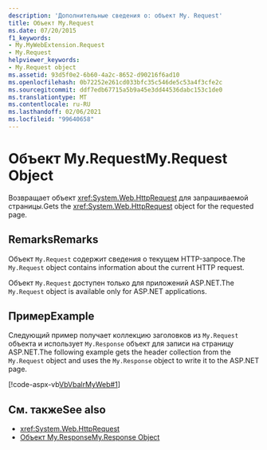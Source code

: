 ```yaml
---
description: 'Дополнительные сведения о: объект My. Request'
title: Объект My.Request
ms.date: 07/20/2015
f1_keywords:
- My.MyWebExtension.Request
- My.Request
helpviewer_keywords:
- My.Request object
ms.assetid: 93d5f0e2-6b60-4a2c-8652-d90216f6ad10
ms.openlocfilehash: 0b72252e261cd033bfc35c546de5c53a4f3cfe2c
ms.sourcegitcommit: ddf7edb67715a5b9a45e3dd44536dabc153c1de0
ms.translationtype: MT
ms.contentlocale: ru-RU
ms.lasthandoff: 02/06/2021
ms.locfileid: "99640658"
---
```

# <a name="myrequest-object"></a><span data-ttu-id="1aa44-103">Объект My.Request</span><span class="sxs-lookup"><span data-stu-id="1aa44-103">My.Request Object</span></span>

<span data-ttu-id="1aa44-104">Возвращает объект <xref:System.Web.HttpRequest> для запрашиваемой страницы.</span><span class="sxs-lookup"><span data-stu-id="1aa44-104">Gets the <xref:System.Web.HttpRequest> object for the requested page.</span></span>  
  
## <a name="remarks"></a><span data-ttu-id="1aa44-105">Remarks</span><span class="sxs-lookup"><span data-stu-id="1aa44-105">Remarks</span></span>  

 <span data-ttu-id="1aa44-106">Объект `My.Request` содержит сведения о текущем HTTP-запросе.</span><span class="sxs-lookup"><span data-stu-id="1aa44-106">The `My.Request` object contains information about the current HTTP request.</span></span>  
  
 <span data-ttu-id="1aa44-107">Объект `My.Request` доступен только для приложений ASP.NET.</span><span class="sxs-lookup"><span data-stu-id="1aa44-107">The `My.Request` object is available only for ASP.NET applications.</span></span>  
  
## <a name="example"></a><span data-ttu-id="1aa44-108">Пример</span><span class="sxs-lookup"><span data-stu-id="1aa44-108">Example</span></span>  

 <span data-ttu-id="1aa44-109">Следующий пример получает коллекцию заголовков из `My.Request` объекта и использует `My.Response` объект для записи на страницу ASP.NET.</span><span class="sxs-lookup"><span data-stu-id="1aa44-109">The following example gets the header collection from the `My.Request` object and uses the `My.Response` object to write it to the ASP.NET page.</span></span>  
  
 [!code-aspx-vb[VbVbalrMyWeb#1](~/samples/snippets/visualbasic/VS_Snippets_VBCSharp/VbVbalrMyWeb/VB/Default.aspx#1)]  
  
## <a name="see-also"></a><span data-ttu-id="1aa44-110">См. также</span><span class="sxs-lookup"><span data-stu-id="1aa44-110">See also</span></span>

- <xref:System.Web.HttpRequest>
- [<span data-ttu-id="1aa44-111">Объект My.Response</span><span class="sxs-lookup"><span data-stu-id="1aa44-111">My.Response Object</span></span>](my-response-object.md)
